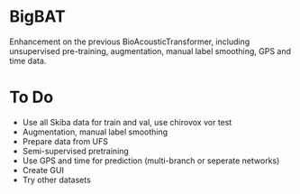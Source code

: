 # BigBAT
Enhancement on the previous BioAcousticTransformer, including unsupervised pre-training, augmentation, manual label smoothing, GPS and time data.

# To Do
- Use all Skiba data for train and val, use chirovox vor test
- Augmentation, manual label smoothing
- Prepare data from UFS
- Semi-supervised pretraining
- Use GPS and time for prediction (multi-branch or seperate networks)
- Create GUI
- Try other datasets
